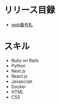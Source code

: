 # リリース目録
- [web番号札](https://webbangohuda-b2af4450c6c7.herokuapp.com/)

# スキル
- Ruby on Rails
- Python
- Next.js
- React.js
- Javascript
- Docker
- HTML
- CSS
